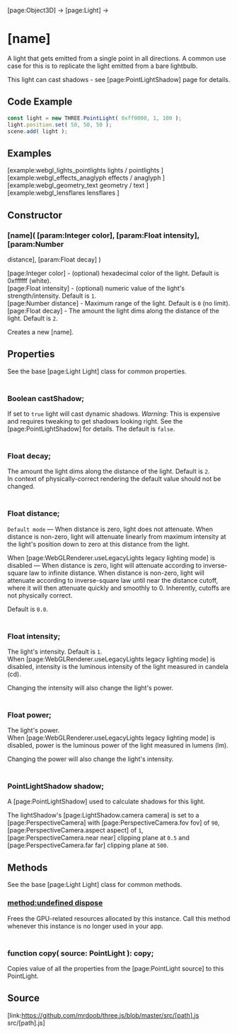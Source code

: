 [page:Object3D] → [page:Light] →

# [name]

A light that gets emitted from a single point in all directions. A common use
case for this is to replicate the light emitted from a bare lightbulb.  
  
This light can cast shadows - see [page:PointLightShadow] page for details.

## Code Example

  
```ts  
const light = new THREE.PointLight( 0xff0000, 1, 100 );  
light.position.set( 50, 50, 50 );  
scene.add( light );  
```  

## Examples

[example:webgl_lights_pointlights lights / pointlights ]  
[example:webgl_effects_anaglyph effects / anaglyph ]  
[example:webgl_geometry_text geometry / text ]  
[example:webgl_lensflares lensflares ]

## Constructor

###  [name]( [param:Integer color], [param:Float intensity], [param:Number
distance], [param:Float decay] )

[page:Integer color] - (optional) hexadecimal color of the light. Default is
0xffffff (white).  
[page:Float intensity] - (optional) numeric value of the light's
strength/intensity. Default is `1`.  
[page:Number distance] - Maximum range of the light. Default is `0` (no
limit).  
[page:Float decay] - The amount the light dims along the distance of the
light. Default is `2`.  
  
Creates a new [name].

## Properties

See the base [page:Light Light] class for common properties.

### <br/> Boolean castShadow; <br/>

If set to `true` light will cast dynamic shadows. *Warning*: This is expensive
and requires tweaking to get shadows looking right. See the
[page:PointLightShadow] for details. The default is `false`.

### <br/> Float decay; <br/>

The amount the light dims along the distance of the light. Default is `2`.  
In context of physically-correct rendering the default value should not be
changed.

### <br/> Float distance; <br/>

`Default mode` — When distance is zero, light does not attenuate. When
distance is non-zero, light will attenuate linearly from maximum intensity at
the light's position down to zero at this distance from the light.

When [page:WebGLRenderer.useLegacyLights legacy lighting mode] is disabled —
When distance is zero, light will attenuate according to inverse-square law to
infinite distance. When distance is non-zero, light will attenuate according
to inverse-square law until near the distance cutoff, where it will then
attenuate quickly and smoothly to 0. Inherently, cutoffs are not physically
correct.

Default is `0.0`.

### <br/> Float intensity; <br/>

The light's intensity. Default is `1`.  
When [page:WebGLRenderer.useLegacyLights legacy lighting mode] is disabled,
intensity is the luminous intensity of the light measured in candela (cd).  
  
Changing the intensity will also change the light's power.

### <br/> Float power; <br/>

The light's power.  
When [page:WebGLRenderer.useLegacyLights legacy lighting mode] is disabled,
power is the luminous power of the light measured in lumens (lm).  
  
Changing the power will also change the light's intensity.

### <br/> PointLightShadow shadow; <br/>

A [page:PointLightShadow] used to calculate shadows for this light.  
  
The lightShadow's [page:LightShadow.camera camera] is set to a
[page:PerspectiveCamera] with [page:PerspectiveCamera.fov fov] of `90`,
[page:PerspectiveCamera.aspect aspect] of `1`, [page:PerspectiveCamera.near
near] clipping plane at `0.5` and [page:PerspectiveCamera.far far] clipping
plane at `500`.

## Methods

See the base [page:Light Light] class for common methods.

### [method:undefined dispose]()

Frees the GPU-related resources allocated by this instance. Call this method
whenever this instance is no longer used in your app.

### <br/> function copy( source: PointLight ): copy; <br/>

Copies value of all the properties from the [page:PointLight source] to this
PointLight.

## Source

[link:https://github.com/mrdoob/three.js/blob/master/src/[path].js
src/[path].js]

